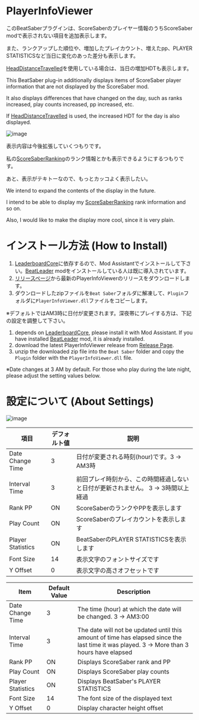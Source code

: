 # PlayerInfoViewer

このBeatSaberプラグインは、ScoreSaberのプレイヤー情報のうちScoreSaber modで表示されない項目を追加表示します。

また、ランクアップした順位や、増加したプレイカウント、増えたpp、PLAYER STATISTICSなど当日に変化のあった差分も表示します。

[HeadDistanceTravelled](https://github.com/denpadokei/HeadDistanceTravelled)を使用している場合は、当日の増加HDTも表示します。

This BeatSaber plug-in additionally displays items of ScoreSaber player information that are not displayed by the ScoreSaber mod.

It also displays differences that have changed on the day, such as ranks increased, play counts increased, pp increased, etc.

If [HeadDistanceTravelled](https://github.com/denpadokei/HeadDistanceTravelled) is used, the increased HDT for the day is also displayed.

![image](https://user-images.githubusercontent.com/14249877/190883794-24f416f0-a367-4a17-bce4-cd05137ce3df.png)

表示内容は今後拡張していくつもりです。

私の[ScoreSaberRanking](https://github.com/rynan4818/ScoreSaberRanking)のランク情報とかも表示できるようにするつもりです。

あと、表示がテキトーなので、もっとカッコよく表示したい。

We intend to expand the contents of the display in the future.

I intend to be able to display my [ScoreSaberRanking](https://github.com/rynan4818/ScoreSaberRanking) rank information and so on.

Also, I would like to make the display more cool, since it is very plain.

# インストール方法 (How to Install)
1. [LeaderboardCore](https://github.com/rithik-b/LeaderboardCore)に依存するので、Mod Assistantでインストールして下さい。[BeatLeader](https://github.com/BeatLeader/beatleader-mod) modをインストールしている人は既に導入されています。
2. [リリースページ](https://github.com/rynan4818/PlayerInfoViewer/releases)から最新のPlayerInfoViewerのリリースをダウンロードします。
3. ダウンロードしたzipファイルを`Beat Saber`フォルダに解凍して、`Plugin`フォルダに`PlayerInfoViewer.dll`ファイルをコピーします。

※デフォルトではAM3時に日付が変更されます。深夜帯にプレイする方は、下記の設定を調整して下さい。

1. depends on [LeaderboardCore](https://github.com/rithik-b/LeaderboardCore), please install it with Mod Assistant. If you have installed [BeatLeader](https://github.com/BeatLeader/beatleader-mod) mod, it is already installed.
2. download the latest PlayerInfoViewer release from [Release Page](https://github.com/rynan4818/PlayerInfoViewer/releases).
3. unzip the downloaded zip file into the `Beat Saber` folder and copy the `Plugin` folder with the `PlayerInfoViewer.dll` file.

※Date changes at 3 AM by default. For those who play during the late night, please adjust the setting values below.

# 設定について (About Settings)
![image](https://user-images.githubusercontent.com/14249877/190883803-ec218fbc-ee05-4e93-85c2-94d0ac65113c.png)

| 項目 | デフォルト値 | 説明 |
|------|--------------|------|
| Date Change Time | 3 | 日付が変更される時刻(hour)です。3 → AM3時 |
| Interval Time | 3 | 前回プレイ時刻から、この時間経過しないと日付が更新されません。 3 → 3時間以上経過 |
| Rank PP | ON | ScoreSaberのランクやPPを表示します |
| Play Count | ON | ScoreSaberのプレイカウントを表示します |
| Player Statistics | ON | BeatSaberのPLAYER STATISTICSを表示します |
| Font Size | 14 | 表示文字のフォントサイズです |
| Y Offset | 0 | 表示文字の高さオフセットです |

| Item | Default Value | Description |
|------|---------------|-------------|
| Date Change Time | 3 | The time (hour) at which the date will be changed. 3 → AM3:00 |
| Interval Time | 3 | The date will not be updated until this amount of time has elapsed since the last time it was played. 3 → More than 3 hours have elapsed |
| Rank PP | ON | Displays ScoreSaber rank and PP |
| Play Count | ON | Displays ScoreSaber play counts |
| Player Statistics | ON | Displays BeatSaber's PLAYER STATISTICS |
| Font Size | 14 | The font size of the displayed text |
| Y Offset | 0 | Display character height offset |

